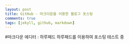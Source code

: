 ```yaml
---
layout: post
title: GitHub - 마크다운을 이용한 블로그 포스팅
comments: true
tags: [jekyll, github, markdown]
---
```


#마크다운 에디터 : 하루패드
하루패드를 이용하여 포스팅 테스트 중

